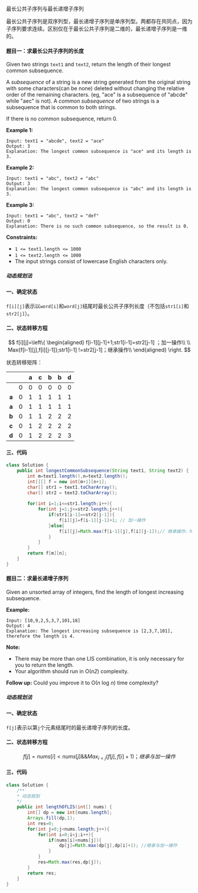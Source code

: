 最长公共子序列与最长递增子序列

最长公共子序列是双序列型，最长递增子序列是单序列型。两都存在共同点，因为子序列要求连续。区别仅在于最长公共子序列是二维的，最长递增子序列是一维的。

#### 题目一：求最长公共子序列的长度

Given two strings `text1` and `text2`, return the length of their longest common subsequence.

A *subsequence* of a string is a new string generated from the original string with some characters(can be none) deleted without changing the relative order of the remaining characters. (eg, "ace" is a subsequence of "abcde" while "aec" is not). A *common subsequence* of two strings is a subsequence that is common to both strings.

If there is no common subsequence, return 0.

**Example 1:**

```
Input: text1 = "abcde", text2 = "ace" 
Output: 3  
Explanation: The longest common subsequence is "ace" and its length is 3.
```

**Example 2:**

```
Input: text1 = "abc", text2 = "abc"
Output: 3
Explanation: The longest common subsequence is "abc" and its length is 3.
```

**Example 3:**

```
Input: text1 = "abc", text2 = "def"
Output: 0
Explanation: There is no such common subsequence, so the result is 0.
```

 

**Constraints:**

- `1 <= text1.length <= 1000`
- `1 <= text2.length <= 1000`
- The input strings consist of lowercase English characters only.

##### 动态规划法

#### 一、确定状态

```f[i][j]```表示以```word[i]```和```word[j]```结尾时最长公共子序列长度（不包括```str1[i]```和```str2[j]```）。

#### 二、状态转移方程

$$
f[i][j]=\left\{
\begin{aligned}
f[i-1][j-1]+1;str1[i-1]=str2[j-1] ；加一操作\\
\\
Max{f[i-1][j],f[i][j-1]};str1[i-1] !=str2[j-1]；继承操作\\
\end{aligned}
\right.
$$

状态转移矩阵：

|       |      |  a   |  c   |  b   |  b   |  d   |
| :---: | :--: | :--: | :--: | :--: | :--: | :--: |
|       |  0   |  0   |  0   |  0   |  0   |  0   |
| **a** |  0   |  1   |  1   |  1   |  1   |  1   |
| **a** |  0   |  1   |  1   |  1   |  1   |  1   |
| **b** |  0   |  1   |  1   |  2   |  2   |  2   |
| **c** |  0   |  1   |  2   |  2   |  2   |  2   |
| **d** |  0   |  1   |  2   |  2   |  2   |  3   |

#### 三、代码

```java
class Solution {
    public int longestCommonSubsequence(String text1, String text2) {
        int m=text1.length(),n=text2.length();
        int[][] f = new int[m+1][n+1];
        char[] str1 = text1.toCharArray();
        char[] str2 = text2.toCharArray();
        
        for(int i=1;i<=str1.length;i++){
            for(int j=1;j<=str2.length;j++){
                if(str1[i-1]==str2[j-1]){
                    f[i][j]=f[i-1][j-1]+1; // 加一操作
                }else{
                    f[i][j]=Math.max(f[i-1][j],f[i][j-1]);// 继承操作，heritance
                }
            }
        }
        return f[m][n];
    }
}
```

#### 题目二：求最长递增子序列

Given an unsorted array of integers, find the length of longest increasing subsequence.

**Example:**

```
Input: [10,9,2,5,3,7,101,18]
Output: 4 
Explanation: The longest increasing subsequence is [2,3,7,101], therefore the length is 4. 
```

**Note:**

- There may be more than one LIS combination, it is only necessary for you to return the length.
- Your algorithm should run in O(*n2*) complexity.

**Follow up:** Could you improve it to O(*n* log *n*) time complexity?

##### 动态规划法

#### 一、确定状态

```f[j]```表示以第```j```个元素结尾时的最长递增子序列的长度。

#### 二、状态转移方程

$$
f[j]= nums[i]<nums[j] \&\& Max_{i<j}{(f[j],f[i]+1)}；继承与加一操作
$$

#### 三、代码

```java
class Solution {
    /**
    * 动态规划
    */
    public int lengthOfLIS(int[] nums) {
        int[] dp = new int[nums.length];
        Arrays.fill(dp,1);
        int res=0;
        for(int j=0;j<nums.length;j++){
            for(int i=0;i<j;i++){
                if(nums[i]<nums[j]){
                    dp[j]=Math.max(dp[j],dp[i]+1); //继承与加一操作
                }
            }
            res=Math.max(res,dp[j]);
        }
        return res;
    }
}
```

